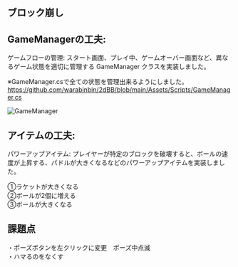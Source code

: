 ## ブロック崩し


<!-- https://user-images.githubusercontent.com/64608456/224575322-f85dd9be-5aa5-4379-846c-92f8807f6020.mp4-->

## GameManagerの工夫:
ゲームフローの管理: スタート画面、プレイ中、ゲームオーバー画面など、異なるゲーム状態を適切に管理する GameManager クラスを実装しました。</BR>


※GameManager.csで全ての状態を管理出来るようにしました。</BR>
https://github.com/warabinbin/2dBB/blob/main/Assets/Scripts/GameManager.cs

![GameManager](https://user-images.githubusercontent.com/64608456/224575249-3728df0d-6858-4fe5-a485-c6d1f23e25cf.JPG)
## アイテムの工夫:
パワーアップアイテム: プレイヤーが特定のブロックを破壊すると、ボールの速度が上昇する、パドルが大きくなるなどのパワーアップアイテムを実装しました。</BR>

①ラケットが大きくなる</BR>
②ボールが2個に増える</BR>
③ボールが大きくなる</BR>

## 課題点
・ポーズボタンを左クリックに変更　ポーズ中点滅</Br>
・ハマるのをなくす </Br>
